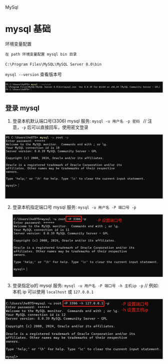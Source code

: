 MySql



# mysql 基础



环境变量配置

```text
在 path 环境变量配置 mysql bin 目录

C:\Program Files\MySQL\MySQL Server 8.0\bin
```



`mysql --version` 查看版本号

![mysql --version](./imgs/mysql-version.png)



## 登录 mysql



1. 登录本机默认端口号(3306) mysql 服务:  `mysql -u 用户名 -p 密码 `   // 注意，`-p` 后可以直接回车，使用密文登录



![mysql-login-default](./imgs/mysql-login-default.png)



2. 登录本机指定端口号 mysql 服务:  `mysql -u 用户名 -P 端口号 -p`

   

   ![mysql-login-set-port](./imgs/mysql-login-set-port.png)

   

3. 登录指定ip的 mysql 服务: `mysql -u 用户名 -P 端口号 -h 主机ip -p`    	// 例如: 本机 ip 可以使用  `localhost` 或 `127.0.0.1` 



![mysql-login-set-ip-port](./imgs/mysql-login-set-ip-port.png)













